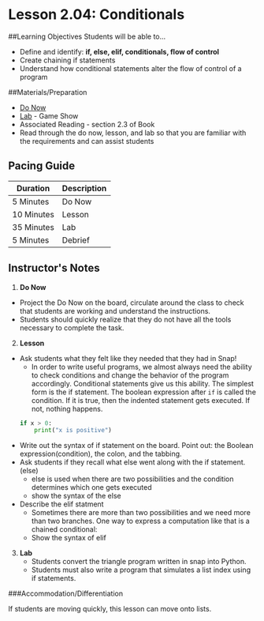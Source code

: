 # Lesson 2.04: Conditionals

##Learning Objectives
Students will be able to... 
* Define and identify: **if, else, elif, conditionals, flow of control** 
* Create chaining if statements
* Understand how conditional statements alter the flow of control of a program

##Materials/Preparation
* [Do Now]
* [Lab] - Game Show
* Associated Reading - section 2.3 of Book
* Read through the do now, lesson, and lab so that you are familiar with the requirements and can assist students

## Pacing Guide
| **Duration**   | **Description** |
| ---------- | ----------- |
| 5 Minutes  | Do Now      |
| 10 Minutes | Lesson      |
| 35 Minutes | Lab         |
| 5 Minutes | Debrief  |

## Instructor's Notes
1. **Do Now** 
  * Project the Do Now on the board, circulate around the class to check that students are working and understand the instructions. 
  * Students should quickly realize that they do not have all the tools necessary to complete the task.
  
2. **Lesson**
  * Ask students what they felt like they needed that they had in Snap!
    * In order to write useful programs, we almost always need the ability to check conditions and change the behavior of the program accordingly. Conditional statements give us this ability. The simplest form is the if statement. The boolean expression after `if` is called the condition. If it is true, then the indented statement gets executed. If not, nothing happens.
    ```python
    if x > 0: 
        print("x is positive")
    ```
  * Write out the syntax of if statement on the board. Point out: the Boolean expression(condition), the colon, and the tabbing. 
  * Ask students if they recall what else went along with the if statement.(else) 
    * else is used when there are two possibilities and the condition determines which one gets executed
    * show the syntax of the else
  * Describe the elif statment
    * Sometimes there are more than two possibilities and we need more than two branches. One way to express a computation like that is a chained conditional:
    * Show the syntax of elif
3. **Lab**
    * Students convert the triangle program written in snap into Python. 
    * Students must also write a program that simulates a list index using if statements. 

###Accommodation/Differentiation

If students are moving quickly, this lesson can move onto lists. 

[Do Now]:do_now.md
[Lab]:lab.md